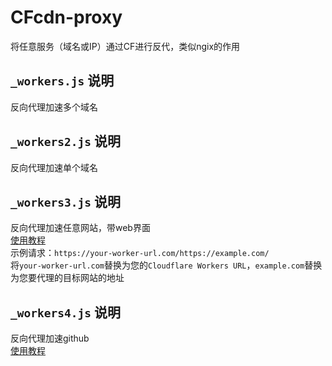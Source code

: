 # CFcdn-proxy
将任意服务（域名或IP）通过CF进行反代，类似ngix的作用

## `_workers.js` 说明
反向代理加速多个域名  

## `_workers2.js` 说明
反向代理加速单个域名  

## `_workers3.js` 说明
反向代理加速任意网站，带web界面  
[使用教程](https://github.com/ymyuuu/Cloudflare-Workers-Proxy/blob/main/README.md)  
示例请求：`https://your-worker-url.com/https://example.com/`  
将`your-worker-url.com`替换为您的`Cloudflare Workers URL`，`example.com`替换为您要代理的目标网站的地址  

## `_workers4.js` 说明
反向代理加速github  
[使用教程](https://xiaowangye.org/posts/using-cloudflare-worker-proxy-github)  
